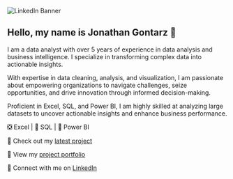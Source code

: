![LinkedIn Banner](https://github.com/user-attachments/assets/3dccbe98-c149-42f4-8dab-f81245de6624)

## Hello, my name is Jonathan Gontarz 👋

I am a data analyst with over 5 years of experience in data analysis and business intelligence. I specialize in transforming complex data into actionable insights.

With expertise in data cleaning, analysis, and visualization, I am passionate about empowering organizations to navigate challenges, seize opportunities, and drive innovation through informed decision-making.

Proficient in Excel, SQL, and Power BI, I am highly skilled at analyzing large datasets to uncover actionable insights and enhance business performance.

❎ Excel | 🐬 SQL | 📶 Power BI

📌 Check out my [latest project](https://medium.com/@jpgontarz/power-bi-project-hr-analytics-dashboard-e942eb750ae7)

📂 View my [project portfolio](https://www.datascienceportfol.io/jpgontarz)

🤝 Connect with me on [LinkedIn](https://www.linkedin.com/in/jpgontarz/)
